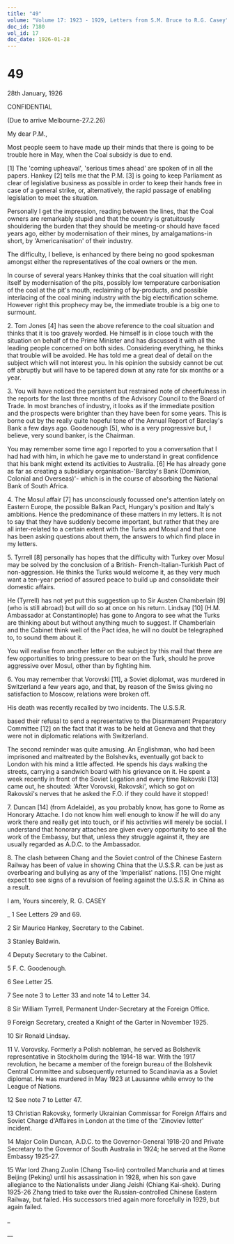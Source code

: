```yaml
---
title: "49"
volume: "Volume 17: 1923 - 1929, Letters from S.M. Bruce to R.G. Casey"
doc_id: 7180
vol_id: 17
doc_date: 1926-01-28
---
```


# 49

28th January, 1926

CONFIDENTIAL

(Due to arrive Melbourne-27.2.26)

My dear P.M.,

Most people seem to have made up their minds that there is going to be trouble here in May, when the Coal subsidy is due to end.

[1] The 'coming upheaval', 'serious times ahead' are spoken of in all the papers. Hankey [2] tells me that the P.M. [3] is going to keep Parliament as clear of legislative business as possible in order to keep their hands free in case of a general strike, or, alternatively, the rapid passage of enabling legislation to meet the situation.

Personally I get the impression, reading between the lines, that the Coal owners are remarkably stupid and that the country is gratuitously shouldering the burden that they should be meeting-or should have faced years ago, either by modernisation of their mines, by amalgamations-in short, by 'Americanisation' of their industry.

The difficulty, I believe, is enhanced by there being no good spokesman amongst either the representatives of the coal owners or the men.

In course of several years Hankey thinks that the coal situation will right itself by modernisation of the pits, possibly low temperature carbonisation of the coal at the pit's mouth, reclaiming of by-products, and possible interlacing of the coal mining industry with the big electrification scheme. However right this prophecy may be, the immediate trouble is a big one to surmount.

2\. Tom Jones [4] has seen the above reference to the coal situation and thinks that it is too gravely worded. He himself is in close touch with the situation on behalf of the Prime Minister and has discussed it with all the leading people concerned on both sides. Considering everything, he thinks that trouble will be avoided. He has told me a great deal of detail on the subject which will not interest you. In his opinion the subsidy cannot be cut off abruptly but will have to be tapered down at any rate for six months or a year.

3\. You will have noticed the persistent but restrained note of cheerfulness in the reports for the last three months of the Advisory Council to the Board of Trade. In most branches of industry, it looks as if the immediate position and the prospects were brighter than they have been for some years. This is borne out by the really quite hopeful tone of the Annual Report of Barclay's Bank a few days ago. Goodenough [5], who is a very progressive but, I believe, very sound banker, is the Chairman.

You may remember some time ago I reported to you a conversation that I had had with him, in which he gave me to understand in great confidence that his bank might extend its activities to Australia. [6] He has already gone as far as creating a subsidiary organisation-'Barclay's Bank (Dominion, Colonial and Overseas)'- which is in the course of absorbing the National Bank of South Africa.

4\. The Mosul affair [7] has unconsciously focussed one's attention lately on Eastern Europe, the possible Balkan Pact, Hungary's position and Italy's ambitions. Hence the predominance of these matters in my letters. It is not to say that they have suddenly become important, but rather that they are all inter-related to a certain extent with the Turks and Mosul and that one has been asking questions about them, the answers to which find place in my letters.

5\. Tyrrell [8] personally has hopes that the difficulty with Turkey over Mosul may be solved by the conclusion of a British- French-Italian-Turkish Pact of non-aggression. He thinks the Turks would welcome it, as they very much want a ten-year period of assured peace to build up and consolidate their domestic affairs.

He (Tyrrell) has not yet put this suggestion up to Sir Austen Chamberlain [9] (who is still abroad) but will do so at once on his return. Lindsay [10] (H.M. Ambassador at Constantinople) has gone to Angora to see what the Turks are thinking about but without anything much to suggest. If Chamberlain and the Cabinet think well of the Pact idea, he will no doubt be telegraphed to, to sound them about it.

You will realise from another letter on the subject by this mail that there are few opportunities to bring pressure to bear on the Turk, should he prove aggressive over Mosul, other than by fighting him.

6\. You may remember that Vorovski [11], a Soviet diplomat, was murdered in Switzerland a few years ago, and that, by reason of the Swiss giving no satisfaction to Moscow, relations were broken off.

His death was recently recalled by two incidents. The U.S.S.R.

based their refusal to send a representative to the Disarmament Preparatory Committee [12] on the fact that it was to be held at Geneva and that they were not in diplomatic relations with Switzerland.

The second reminder was quite amusing. An Englishman, who had been imprisoned and maltreated by the Bolsheviks, eventually got back to London with his mind a little affected. He spends his days walking the streets, carrying a sandwich board with his grievance on it. He spent a week recently in front of the Soviet Legation and every time Rakovski [13] came out, he shouted: 'After Vorovski, Rakovski', which so got on Rakovski's nerves that he asked the F.O. if they could have it stopped!

7\. Duncan [14] (from Adelaide), as you probably know, has gone to Rome as Honorary Attache. I do not know him well enough to know if he will do any work there and really get into touch, or if his activities will merely be social. I understand that honorary attaches are given every opportunity to see all the work of the Embassy, but that, unless they struggle against it, they are usually regarded as A.D.C. to the Ambassador.

8\. The clash between Chang and the Soviet control of the Chinese Eastern Railway has been of value in showing China that the U.S.S.R. can be just as overbearing and bullying as any of the 'Imperialist' nations. [15] One might expect to see signs of a revulsion of feeling against the U.S.S.R. in China as a result.

I am, Yours sincerely, R. G. CASEY 

_ 1 See Letters 29 and 69.

2 Sir Maurice Hankey, Secretary to the Cabinet.

3 Stanley Baldwin.

4 Deputy Secretary to the Cabinet.

5 F. C. Goodenough.

6 See Letter 25.

7 See note 3 to Letter 33 and note 14 to Letter 34.

8 Sir William Tyrrell, Permanent Under-Secretary at the Foreign Office.

9 Foreign Secretary, created a Knight of the Garter in November 1925.

10 Sir Ronald Lindsay.

11 V. Vorovsky. Formerly a Polish nobleman, he served as Bolshevik representative in Stockholm during the 1914-18 war. With the 1917 revolution, he became a member of the foreign bureau of the Bolshevik Central Committee and subsequently returned to Scandinavia as a Soviet diplomat. He was murdered in May 1923 at Lausanne while envoy to the League of Nations.

12 See note 7 to Letter 47.

13 Christian Rakovsky, formerly Ukrainian Commissar for Foreign Affairs and Soviet Charge d'Affaires in London at the time of the 'Zinoviev letter' incident.

14 Major Colin Duncan, A.D.C. to the Governor-General 1918-20 and Private Secretary to the Governor of South Australia in 1924; he served at the Rome Embassy 1925-27.

15 War lord Zhang Zuolin (Chang Tso-lin) controlled Manchuria and at times Beijing (Peking) until his assassination in 1928, when his son gave allegiance to the Nationalists under Jiang Jeishi (Chiang Kai-shek). During 1925-26 Zhang tried to take over the Russian-controlled Chinese Eastern Railway, but failed. His successors tried again more forcefully in 1929, but again failed.

_

__
